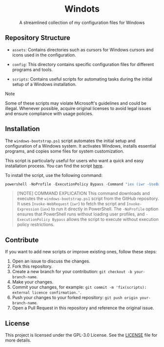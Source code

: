 <h1 align="center">Windots</h1>

<p align="center">A streamlined collection of my configuration files for Windows</p>

<!-- ![Desktop Screenshot](/assets/main-rice.webp) -->

## Repository Structure

- `assets`: Contains directories such as cursors for Windows cursors and icons used in the configuration.

- `config`: This directory contains specific configuration files for different programs and tools.

- `scripts`: Contains useful scripts for automating tasks during the initial setup of a Windows installation.

> [!NOTE]
> Some of these scripts may violate Microsoft's guidelines and could be illegal. Whenever possible, acquire original licenses to avoid legal issues and ensure compliance with usage policies.

## Installation

The `windows-bootstrap.ps1` script automates the initial setup and configuration of a Windows system. It activates Windows, installs essential programs, and copies some files for system customization.

This script is particularly useful for users who want a quick and easy installation process. You can find the script [here](scripts/windows-bootstrap.ps1).

To install the script, use the following command:

```powershell
powershell -NoProfile -ExecutionPolicy Bypass -Command "iex (iwr -UseBasicParsing 'https://raw.githubusercontent.com/druxorey/windots/refs/heads/main/scripts/windows-bootstrap.ps1')"
```

> [!NOTE] COMMAND EXPLICATION
> This command downloads and executes the `windows-bootstrap.ps1` script from the GitHub repository. It uses `Invoke-WebRequest` (`iwr`) to fetch the script and `Invoke-Expression` (`iex`) to run it directly in PowerShell. The `-NoProfile` option ensures that PowerShell runs without loading user profiles, and `-ExecutionPolicy Bypass` allows the script to execute without execution policy restrictions.

## Contribute

If you want to add new scripts or improve existing ones, follow these steps:

1. Open an issue to discuss the changes.
2. Fork this repository.
3. Create a new branch for your contribution: `git checkout -b your-branch-name`.
4. Make your changes.
5. Commit your changes, for example: `git commit -m 'fix(scripts): external licence confirmation.'`.
6. Push your changes to your forked repository: `git push origin your-branch-name`.
7. Open a Pull Request in this repository and reference the original issue.

## License

This project is licensed under the GPL-3.0 License. See the [LICENSE](LICENSE) file for more details.